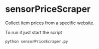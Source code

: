 # sensorPriceScraper
Collect item prices from a specific website.

To run it just start the script

```
python sensorPriceScraper.py
```
